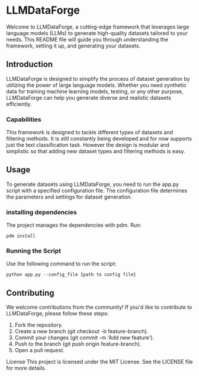 # LLMDataForge

Welcome to LLMDataForge, a cutting-edge framework that leverages large language models (LLMs) to generate high-quality datasets tailored to your needs. This README file will guide you through understanding the framework, setting it up, and generating your datasets.

## Introduction
LLMDataForge is designed to simplify the process of dataset generation by utilizing the power of large language models. Whether you need synthetic data for training machine learning models, testing, or any other purpose, LLMDataForge can help you generate diverse and realistic datasets efficiently.

### Capabilities
This framework is designed to tackle different types of datasets and filtering methods. It is still constantly being developed and for now supports just the text classification task. However the design is modular and simplistic so that adding new dataset types and filtering methods is easy.  

## Usage
To generate datasets using LLMDataForge, you need to run the app.py script with a specified configuration file. The configuration file determines the parameters and settings for dataset generation.

### installing dependencies

The project manages the dependencies with pdm. Run:

```
pdm install
```

### Running the Script
Use the following command to run the script:

```
python app.py --config_file {path to config file}
```

## Contributing
We welcome contributions from the community! If you'd like to contribute to LLMDataForge, please follow these steps:

1. Fork the repository.
2. Create a new branch (git checkout -b feature-branch).
3. Commit your changes (git commit -m 'Add new feature').
4. Push to the branch (git push origin feature-branch).
5. Open a pull request.

License
This project is licensed under the MIT License. See the LICENSE file for more details.


